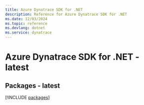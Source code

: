 ```yaml
---
title: Azure Dynatrace SDK for .NET
description: Reference for Azure Dynatrace SDK for .NET
ms.date: 12/03/2024
ms.topic: reference
ms.devlang: dotnet
ms.service: dynatrace
---
```

# Azure Dynatrace SDK for .NET - latest
## Packages - latest
[!INCLUDE [packages](dynatrace-index.md)]